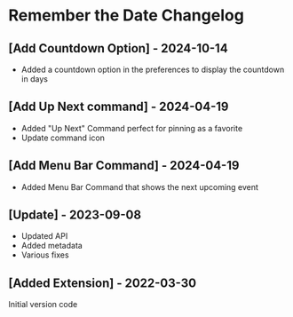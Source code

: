 # Remember the Date Changelog

## [Add Countdown Option] - 2024-10-14

- Added a countdown option in the preferences to display the countdown in days

## [Add Up Next command] - 2024-04-19

- Added "Up Next" Command perfect for pinning as a favorite
- Update command icon

## [Add Menu Bar Command] - 2024-04-19

- Added Menu Bar Command that shows the next upcoming event

## [Update] - 2023-09-08

- Updated API
- Added metadata
- Various fixes

## [Added Extension] - 2022-03-30

Initial version code
